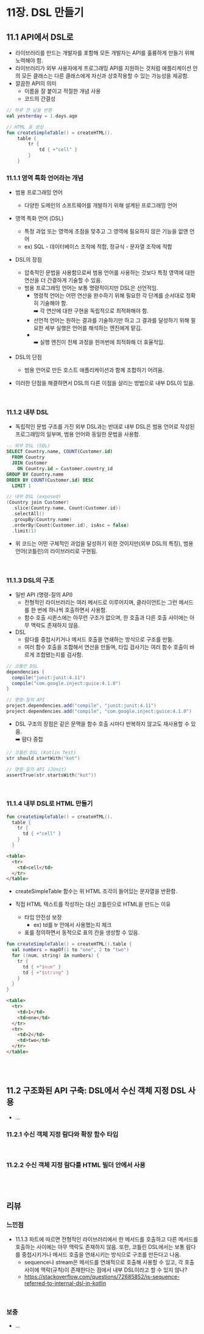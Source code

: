 # **11장. DSL 만들기**

## **11.1 API에서 DSL로**

- 라이브러리를 만드는 개발자를 포함해 모든 개발자는 API를 훌륭하게 만들기 위해 노력해야 함.
- 라이브러리가 외부 사용자에게 프로그래밍 API를 지원하는 것처럼 애플리케이션 안의 모든 클래스는 다른 클래스에게 자신과 상호작용할 수 있는 가능성을 제공함.
- 깔끔한 API의 의미
  - 이름을 잘 붙이고 적절한 개념 사용
  - 코드의 간결성

```kotlin
// 하루 전 날을 반환
val yesterday = 1.days.ago

// HTML 표 생성
fun createSimpleTable() = createHTML().
    table {
        tr {
            td { +"cell" }
        }
    }
```

### **11.1.1 영역 특화 언어라는 개념**

- 범용 프로그래밍 언어
  - 다양한 도메인의 소프트웨어를 개발하기 위해 설계된 프로그래밍 언어
- 영역 특화 언어 (DSL)

  - 특정 과업 또는 영역에 초점을 맞추고 그 영역에 필요하지 않은 기능을 없앤 언어
  - ex) SQL - 데이터베이스 조작에 적합, 정규식 - 문자열 조작에 적합

- DSL의 장점
  - 압축적인 문법을 사용함으로써 범용 언어를 사용하는 것보다 특정 영역에 대한 연산을 더 간결하게 기술할 수 있음.
  - 범용 프로그래밍 언어는 보통 명령적이지만 DSL은 선언적임.
    - 명령적 언어는 어떤 연산을 완수하기 위해 필요한 각 단계를 순서대로 정확히 기술해야 함.
      <br>➡️ 각 연산에 대한 구현을 독립적으로 최적화해야 함.
    - 선언적 언어는 원하는 결과를 기술하기만 하고 그 결과를 달성하기 위해 필요한 세부 실행은 언어를 해석하는 엔진에게 맡김.
    - <br>➡️ 실행 엔진이 전체 과정을 한꺼번에 최적화해 더 효율적임.
- DSL의 단점

  - 범용 언어로 만든 호스트 애플리케이션과 함께 조합하기 어려움.

- 이러한 단점을 해결하면서 DSL의 다른 이점을 살리는 방법으로 내부 DSL이 있음.

<br>

### **11.1.2 내부 DSL**

- 독립적인 문법 구조를 가진 외부 DSL과는 반대로 내부 DSL은 범용 언어로 작성된 프로그래밍의 일부며, 범용 언어와 동일한 문법을 사용함.

```sql
-- 외부 DSL (SQL)
SELECT Country.name, COUNT(Customer.id)
  FROM Country
  JOIN Customer
    ON Country.id = Customer.country_id
GROUP BY Country.name
ORDER BY COUNT(Customer.id) DESC
  LIMIT 1
```

```kotlin
// 내부 DSL (exposed)
(Country join Customer)
  .slice(Country.name, Count(Customer.id))
  .selectAll()
  .groupBy(Country.name)
  .orderBy(Count(Customer.id), isAsc = false)
  .limit(1)
```

- 위 코드는 어떤 구체적인 과업을 달성하기 위한 것이지만(외부 DSL의 특징), 범용 언어(코틀린)의 라이브러리로 구현됨.

<br>

### **11.1.3 DSL의 구조**

- 일반 API (명령-질의 API)
  - 전형적인 라이브러리는 여러 메서드로 이루어지며, 클라이언트는 그런 메서드를 한 번에 하나씩 호출하면서 사용함.
  - 함수 호출 시퀸스에는 아무런 구조가 없으며, 한 호출과 다른 호출 사이에는 아무 맥락도 존재하지 않음.
- DSL
  - 람다를 중첩시키거나 메서드 호출을 연쇄하는 방식으로 구조를 만듦.
  - 여러 함수 호출을 조합해서 연산을 만들며, 타입 검사기는 여러 함수 호출이 바르게 조합됐는지를 검사함.

```gradle
// 코틀린 DSL
dependencies {
  compile("junit:junit:4.11")
  compile("com.google.inject:guice:4.1.0")
}

// 명령-질의 API
project.dependencies.add("compile", "junit:junit:4.11")
project.dependencies.add("compile", "com.google.inject:guice:4.1.0")
```

- DSL 구조의 장점은 같은 문맥을 함수 호출 시마다 반복하지 않고도 재사용할 수 있음.
  <br>➡️ 람다 중첩

```kotlin
// 코틀린 DSL (Kotlin Test)
str should startWith("kot")

// 명령-질의 API (JUnit)
assertTrue(str.startsWith("kot"))
```

<br>

### **11.1.4 내부 DSL로 HTML 만들기**

```kotlin
fun createSimpleTable() = createHTML().
  table {
    tr {
      td { +"cell" }
    }
  }
```

```html
<table>
  <tr>
    <td>cell</td>
  </tr>
</table>
```

- createSimpleTable 함수는 위 HTML 조각이 들어있는 문자열을 반환함.

- 직접 HTML 텍스트를 작성하는 대신 코틀린으로 HTML을 만드는 이유
  - 타입 안전성 보장
    - ex) td를 tr 안에서 사용했는지 체크
  - 표를 정의하면서 동적으로 표의 칸을 생성할 수 있음.

```kotlin
fun createSimpleTable() = createHTML().table {
  val numbers = mapOf(1 to "one", 2 to "two")
  for ((num, string) in numbers) {
    tr {
      td { +"$num" }
      td { +"$string" }
    }
  }
}
```

```html
<table>
  <tr>
    <td>1</td>
    <td>one</td>
  </tr>
  <tr>
    <td>2</td>
    <td>two</td>
  </tr>
</table>
```

<br>
<br>

## **11.2 구조화된 API 구축: DSL에서 수신 객체 지정 DSL 사용**

- ...

### **11.2.1 수신 객체 지정 람다와 확장 함수 타입**

<br>

### **11.2.2 수신 객체 지정 람다를 HTML 빌더 안에서 사용**


<br>
<br>

## **리뷰**

### **느낀점**

- 11.1.3 파트에 따르면 전형적인 라이브러리에서 한 메서드를 호출하고 다른 메서드를 호출하는 사이에는 아무 맥락도 존재하지 않음. 또한, 코틀린 DSL에서는 보통 람다를 중첩시키거나 메서드 호출을 연쇄시키는 방식으로 구조를 만든다고 나옴.
  - sequence나 stream은 메서드를 연쇄적으로 호출해 사용할 수 있고, 각 호출 사이에 맥락(규칙)이 존재한다는 점에서 내부 DSL이라고 할 수 있지 않나?
  - https://stackoverflow.com/questions/72685852/is-sequence-referred-to-internal-dsl-in-kotlin

<br>

### **보충**

- ...
